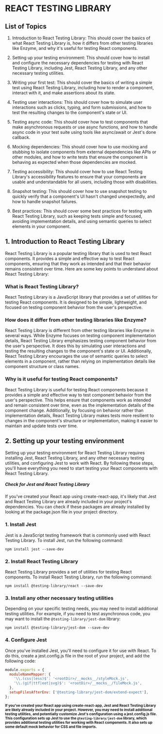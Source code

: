 # REACT TESTING LIBRARY

## List of Topics


1. Introduction to React Testing Library: This should cover the basics of what React Testing Library is, how it differs from other testing libraries like Enzyme, and why it's useful for testing React components.

2. Setting up your testing environment: This should cover how to install and configure the necessary dependencies for testing with React Testing Library, including Jest, React Testing Library, and any other necessary testing utilities.

3. Writing your first test: This should cover the basics of writing a simple test using React Testing Library, including how to render a component, interact with it, and make assertions about its state.

4. Testing user interactions: This should cover how to simulate user interactions such as clicks, typing, and form submissions, and how to test the resulting changes to the component's state or UI.

5. Testing async code: This should cover how to test components that make asynchronous requests or use async functions, and how to handle async code in your test suite using tools like async/await or Jest's done callback.

6. Mocking dependencies: This should cover how to use mocking and stubbing to isolate components from external dependencies like APIs or other modules, and how to write tests that ensure the component is behaving as expected when those dependencies are mocked.

7. Testing accessibility: This should cover how to use React Testing Library's accessibility features to ensure that your components are usable and understandable for all users, including those with disabilities.

8. Snapshot testing: This should cover how to use snapshot testing to quickly verify that a component's UI hasn't changed unexpectedly, and how to handle snapshot failures.

9. Best practices: This should cover some best practices for testing with React Testing Library, such as keeping tests simple and focused, avoiding implementation details, and using semantic queries to select elements in your component.


## 1. Introduction to React Testing Library
React Testing Library is a popular testing library that is used to test React components. It provides a simple and effective way to test React components, ensuring that they work as intended and that their behavior remains consistent over time. Here are some key points to understand about React Testing Library:

### What is React Testing Library?
React Testing Library is a JavaScript library that provides a set of utilities for testing React components. It is designed to be simple, lightweight, and focused on testing component behavior from the user's perspective.

### How does it differ from other testing libraries like Enzyme?
React Testing Library is different from other testing libraries like Enzyme in several ways. While Enzyme focuses on testing component implementation details, React Testing Library emphasizes testing component behavior from the user's perspective. It does this by simulating user interactions and testing the resulting changes to the component's state or UI. Additionally, React Testing Library encourages the use of semantic queries to select elements in a component, rather than relying on implementation details like component structure or class names.

### Why is it useful for testing React components?
React Testing Library is useful for testing React components because it provides a simple and effective way to test component behavior from the user's perspective. This helps ensure that components work as intended and remain consistent over time, even as the implementation details of the component change. Additionally, by focusing on behavior rather than implementation details, React Testing Library makes tests more resilient to changes in the component's structure or implementation, making it easier to maintain and update tests over time.


## 2. Setting up your testing environment

Setting up your testing environment for React Testing Library requires installing Jest, React Testing Library, and any other necessary testing utilities, and configuring Jest to work with React. By following these steps, you'll have everything you need to start testing your React components with React Testing Library.

##### Check for Jest and React Testing Library
If you've created your React app using create-react-app, it's likely that Jest and React Testing Library are already included in your project's dependencies. You can check if these packages are already installed by looking at the package.json file in your project directory.

### 1. Install Jest
Jest is a JavaScript testing framework that is commonly used with React Testing Library. To install Jest, run the following command:

`npm install jest --save-dev`


### 2. Install React Testing Library
React Testing Library provides a set of utilities for testing React components. To install React Testing Library, run the following command:

`npm install @testing-library/react --save-dev`

### 3. Install any other necessary testing utilities
Depending on your specific testing needs, you may need to install additional testing utilities. For example, if you need to test asynchronous code, you may want to install the `@testing-library/jest-dom` library:

`npm install @testing-library/jest-dom --save-dev`

### 4. Configure Jest
Once you've installed Jest, you'll need to configure it for use with React. To do this, create a jest.config.js file in the root of your project, and add the following code:

```javascript
module.exports = {
  moduleNameMapper: {
    '\\.(css|less)$': '<rootDir>/__mocks__/styleMock.js',
    '\\.(gif|ttf|eot|svg)$': '<rootDir>/__mocks__/fileMock.js',
  },
  setupFilesAfterEnv: ['@testing-library/jest-dom/extend-expect'],
};
```

<small>**If you've created your React app using create-react-app, Jest and React Testing Library are likely already included in your project. However, you may need to install additional testing utilities, and potentially customize Jest's configuration using a jest.config.js file. This configuration sets up Jest to use the `@testing-library/jest-dom` library, which provides additional testing utilities for working with React components. It also sets up some default mock behavior for CSS and file imports.**</small>